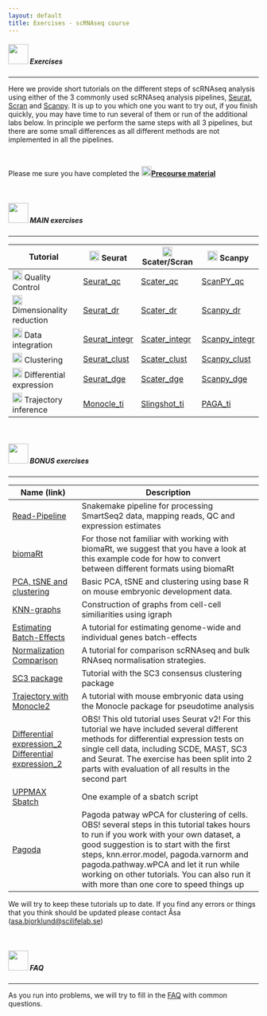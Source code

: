 ```yaml
---
layout: default
title: Exercises - scRNAseq course
---
```


##### <img border="0" src="https://www.svgrepo.com/show/6672/exercise.svg" width="40" height="40"> Exercises
***

Here we provide short tutorials on the different steps of scRNAseq analysis using either of the 3 commonly used scRNAseq analysis pipelines, [Seurat](https://satijalab.org/seurat/), [Scran](https://bioconductor.org/packages/release/bioc/html/scran.html) and [Scanpy](https://scanpy.readthedocs.io/en/stable/). It is up to you which one you want to try out, if you finish quickly, you may have time to run several of them or run of the additional labs below. In principle we perform the same steps with all 3 pipelines, but there are some small differences as all different methods are not implemented in all the pipelines.

<br/>

Please me sure you have completed the [<img border="0" src="https://www.svgrepo.com/show/19652/maths-class-materials-cross-of-a-pencil-and-a-ruler.svg" width="20" height="20">**Precourse material**](precourse.md)

<br/>

##### <img border="0" src="https://www.svgrepo.com/show/6672/exercise.svg" width="40" height="40"> MAIN exercises
***



| Tutorial | <img border="0" src="https://upload.wikimedia.org/wikipedia/commons/thumb/1/1b/R_logo.svg/1448px-R_logo.svg.png" width="20" height="20"> Seurat | <img border="0" src="https://upload.wikimedia.org/wikipedia/commons/thumb/1/1b/R_logo.svg/1448px-R_logo.svg.png" width="20" height="20"> Scater/Scran | <img border="0" src="https://upload.wikimedia.org/wikipedia/commons/thumb/c/c3/Python-logo-notext.svg/1024px-Python-logo-notext.svg.png" width="20" height="20"> Scanpy |
| -------- | ---------- | ---------------- | --------------- |
| <img border="0" src="https://cdn.imgbin.com/9/25/17/imgbin-quality-assurance-quality-control-computer-icons-others-dK4qEhAw94XqJyjCQtT8VBdFA.jpg" width="20" height="20"> Quality Control | [Seurat_qc](labs/compiled/seurat/seurat_01_qc_compiled.md) | [Scater_qc](labs/compiled/scater/scater_01_qc_compiled.md) | [ScanPY_qc](labs/scanpy/qc_3pbmc.ipynb) |
| <img border="0" src="https://static.thenounproject.com/png/1551503-200.png" width="20" height="20"> Dimensionality reduction | [Seurat_dr](labs/compiled/seurat/seurat_02_dim_reduction_compiled.md) | [Scater_dr](labs/compiled/scater/scater_02_dim_reduction_compiled.md) | [Scanpy_dr](labs/scanpy/dim_reduction.ipynb) |
| <img border="0" src="http://s16574.pcdn.co/wp-content/uploads/2018/05/cluster-icon.png" width="20" height="20"> Data integration | [Seurat_integr](labs/compiled/seurat/seurat_03_integration_compiled.md) | [Scater_integr](labs/compiled/scater/scater_03_integration_compiled.md) | [Scanpy_integr](labs/scanpy/batch_correction_mnn.ipynb) |
| <img border="0" src="https://cdn0.iconfinder.com/data/icons/network-analysis-7/64/cluster-positive-negative-group-collection-512.png" width="20" height="20"> Clustering | [Seurat_clust](labs/compiled/seurat/lab_seurat.html) | [Scater_clust](labs/compiled/scater/lab_scran.html) | [Scanpy_clust](labs/scanpy/qc_3pbmc.ipynb) |
| <img border="0" src="https://static.thenounproject.com/png/1517975-200.png" width="20" height="20"> Differential expression | [Seurat_dge](labs/compiled/seurat/lab_seurat.html) | [Scater_dge](labs/compiled/scater/lab_scran.html) | [Scanpy_dge](labs/scanpy/qc_3pbmc.ipynb) |
| <img border="0" src="https://png.pngtree.com/svg/20161107/video_class_circular_trajectory_161829.png" width="20" height="20"> Trajectory inference | [Monocle_ti](labs/compiled/monocle/monocle.html) | [Slingshot_ti](labs/compiled/slingshot/slingshot.html) | [PAGA_ti](labs/paga/paga.ipynb) |

<br/>

##### <img border="0" src="https://www.svgrepo.com/show/48895/exercise.svg" width="40" height="40"> BONUS exercises
***

| Name (link) | Description |
| ----------- | ----------- |
| [Read-Pipeline](labs/Pipeline_exercise) | Snakemake pipeline for processing SmartSeq2 data, mapping reads, QC and expression estimates|
| [biomaRt](labs/biomart) | For those not familiar with working with biomaRt, we suggest that you have a look at this example code for how to convert between different formats using biomaRt|
| [PCA, tSNE and clustering](labs/PCA_and_clustering) | Basic PCA, tSNE and clustering using base R on mouse embryonic development data. | 
| [KNN-graphs](labs/igraph) | Construction of graphs from cell-cell similiarities using igraph|
| [Estimating Batch-Effects](https://bitbucket.org/scilifelab-lts/scrnaseq-labs/src/a228442debe7f8eff28cfdba875349025db9b7a3/batch_analysis.md?fileviewer=file-view-default) | A tutorial for estimating genome-wide and individual genes batch-effects |
| [Normalization Comparison](labs/norm_analysis_v2) | A tutorial for comparison scRNAseq and bulk RNAseq normalisation strategies. | [Tutorial for Normalisation](labs/norm_analysis_v2)  |
| [SC3 package](labs/sc3_R35) | Tutorial with the SC3 consensus clustering package |
| [Trajectory with Monocle2](labs/monocle_analysis) | A tutorial with mouse embryonic data using the Monocle package for pseudotime analysis |
| [Differential expression_2](labs/Differential_gene_expression) [Differential expression_2](labs/Differential_gene_expression) | OBS! This old tutorial uses Seurat v2! For this tutorial we have included several different methods for differential expression tests on single cell data, including SCDE, MAST, SC3 and Seurat. The exercise has been split into 2 parts with evaluation of all results in the second part |
| [UPPMAX Sbatch](labs/sbatchScript) | One example of a sbatch script |
| [Pagoda](labs/pagoda_ilc) | Pagoda patway wPCA for clustering of cells. OBS! several steps in this tutorial takes hours to run if you work with your own dataset, a good suggestion is to start with the first steps, knn.error.model, pagoda.varnorm and pagoda.pathway.wPCA and let it run while working on other tutorials. You can also run it with more than one core to speed things up |


We will try to keep these tutorials up to date. If you find any errors or things that you think should be updated please contact Åsa (asa.bjorklund@scilifelab.se) 
  	
	
<br/>

##### <img border="0" src="https://www.svgrepo.com/show/83019/faq-button.svg" width="40" height="40"> FAQ
***

As you run into problems, we will try to fill in the [FAQ](labs/FAQ) with common questions.

<br/>

	

